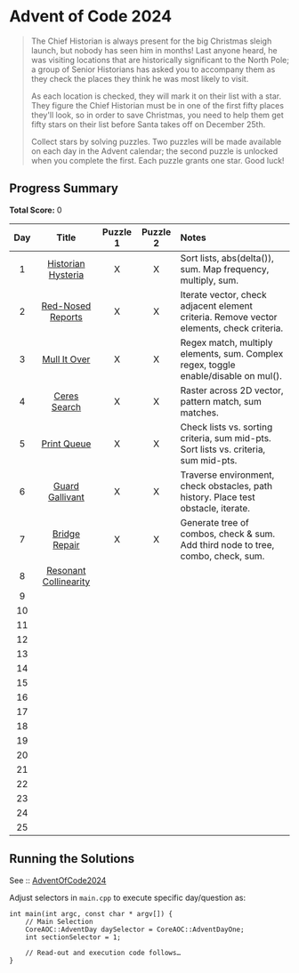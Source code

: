 # Advent of Code 2024

> The Chief Historian is always present for the big Christmas sleigh launch, but nobody has seen him in months! Last anyone heard, he was visiting locations that are historically significant to the North Pole; a group of Senior Historians has asked you to accompany them as they check the places they think he was most likely to visit.
>
> As each location is checked, they will mark it on their list with a star. They figure the Chief Historian must be in one of the first fifty places they'll look, so in order to save Christmas, you need to help them get fifty stars on their list before Santa takes off on December 25th.
>
> Collect stars by solving puzzles. Two puzzles will be made available on each day in the Advent calendar; the second puzzle is unlocked when you complete the first. Each puzzle grants one star. Good luck!

## Progress Summary

**Total Score:** 0

|  Day  |                           Title                            | Puzzle 1 | Puzzle 2 | Notes                                                                                    |
| :---: | :--------------------------------------------------------: | :------: | :------: | :--------------------------------------------------------------------------------------- |
|   1   |  [Historian Hysteria](./AdventOfCode2024/Day1/README.md)   |    X     |    X     | Sort lists, abs(delta()), sum. Map frequency, multiply, sum.                             |
|   2   |   [Red-Nosed Reports](./AdventOfCode2024/Day2/README.md)   |    X     |    X     | Iterate vector, check adjacent element criteria. Remove vector elements, check criteria. |
|   3   |     [Mull It Over](./AdventOfCode2024/Day3/README.md)      |    X     |    X     | Regex match, multiply elements, sum. Complex regex, toggle enable/disable on mul().      |
|   4   |     [Ceres Search](./AdventOfCode2024/Day4/README.md)      |    X     |    X     | Raster across 2D vector, pattern match, sum matches.                                     |
|   5   |      [Print Queue](./AdventOfCode2024/Day5/README.md)      |    X     |    X     | Check lists vs. sorting criteria, sum mid-pts. Sort lists vs. criteria, sum mid-pts.     |
|   6   |    [Guard Gallivant](./AdventOfCode2024/Day6/README.md)    |    X     |    X     | Traverse environment, check obstacles, path history. Place test obstacle, iterate.       |
|   7   |     [Bridge Repair](./AdventOfCode2024/Day7/README.md)     |    X     |    X     | Generate tree of combos, check & sum. Add third node to tree, combo, check, sum.         |
|   8   | [Resonant Collinearity](./AdventOfCode2024/Day8/README.md) |          |          |                                                                                          |
|   9   |                                                            |          |          |                                                                                          |
|  10   |                                                            |          |          |                                                                                          |
|  11   |                                                            |          |          |                                                                                          |
|  12   |                                                            |          |          |                                                                                          |
|  13   |                                                            |          |          |                                                                                          |
|  14   |                                                            |          |          |                                                                                          |
|  15   |                                                            |          |          |                                                                                          |
|  16   |                                                            |          |          |                                                                                          |
|  17   |                                                            |          |          |                                                                                          |
|  18   |                                                            |          |          |                                                                                          |
|  19   |                                                            |          |          |                                                                                          |
|  20   |                                                            |          |          |                                                                                          |
|  21   |                                                            |          |          |                                                                                          |
|  22   |                                                            |          |          |                                                                                          |
|  23   |                                                            |          |          |                                                                                          |
|  24   |                                                            |          |          |                                                                                          |
|  25   |                                                            |          |          |                                                                                          |

## Running the Solutions

See :: [AdventOfCode2024](/AdventOfCode2024/README.md)

Adjust selectors in `main.cpp` to execute specific day/question as:
```
int main(int argc, const char * argv[]) {
    // Main Selection
    CoreAOC::AdventDay daySelector = CoreAOC::AdventDayOne;
    int sectionSelector = 1;

	// Read-out and execution code follows…
}
```
